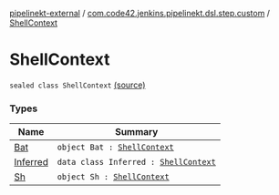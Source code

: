 [pipelinekt-external](../../index.md) / [com.code42.jenkins.pipelinekt.dsl.step.custom](../index.md) / [ShellContext](./index.md)

# ShellContext

`sealed class ShellContext` [(source)](https://github.com/code42/pipelinekt/tree/master/dsl/src/main/kotlin/com/code42/jenkins/pipelinekt/dsl/step/custom/GradleBuildDsl.kt#L18)

### Types

| Name | Summary |
|---|---|
| [Bat](-bat.md) | `object Bat : `[`ShellContext`](./index.md) |
| [Inferred](-inferred/index.md) | `data class Inferred : `[`ShellContext`](./index.md) |
| [Sh](-sh.md) | `object Sh : `[`ShellContext`](./index.md) |
